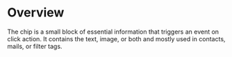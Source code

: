 # Overview

The chip is a small block of essential information that triggers an event on click action. It contains the text, image, or both and mostly used in contacts, mails, or filter tags.
